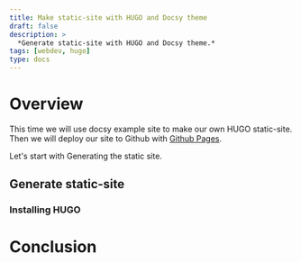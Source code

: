 ```yaml
---
title: Make static-site with HUGO and Docsy theme
draft: false
description: >
  *Generate static-site with HUGO and Docsy theme.*
tags: [webdev, hugo]
type: docs
---
```


# Overview

This time we will use docsy example site to make our own HUGO static-site. Then we will deploy our site to Github with [Github Pages](https://docs.github.com/en/pages/getting-started-with-github-pages/about-github-pages#types-of-github-pages-sites).

Let's start with Generating the static site.

## Generate static-site

### Installing HUGO



# Conclusion
